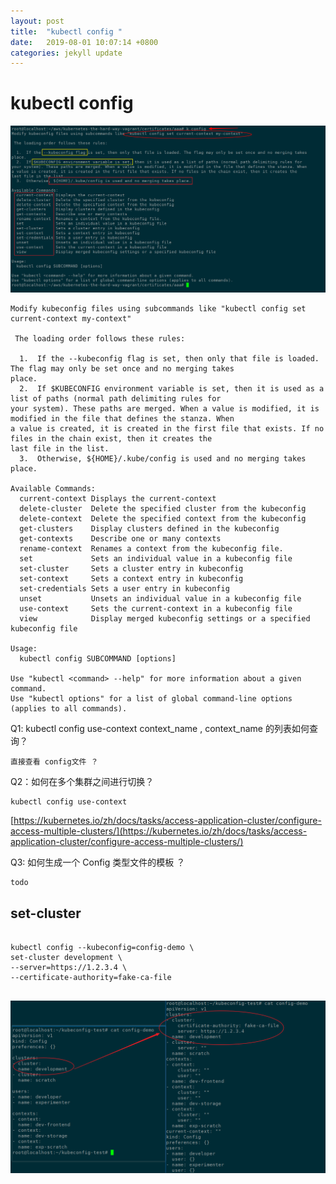 ```yaml
---
layout: post
title:  "kubectl config "
date:   2019-08-01 10:07:14 +0800
categories: jekyll update
---
```

#  kubectl config

![k-config](https://raw.githubusercontent.com/latermonk/latermonk.github.io/master/_posts/_images/k-config.png)


```
Modify kubeconfig files using subcommands like "kubectl config set current-context my-context"

 The loading order follows these rules:

  1.  If the --kubeconfig flag is set, then only that file is loaded. The flag may only be set once and no merging takes
place.
  2.  If $KUBECONFIG environment variable is set, then it is used as a list of paths (normal path delimiting rules for
your system). These paths are merged. When a value is modified, it is modified in the file that defines the stanza. When
a value is created, it is created in the first file that exists. If no files in the chain exist, then it creates the
last file in the list.
  3.  Otherwise, ${HOME}/.kube/config is used and no merging takes place.

Available Commands:
  current-context Displays the current-context
  delete-cluster  Delete the specified cluster from the kubeconfig
  delete-context  Delete the specified context from the kubeconfig
  get-clusters    Display clusters defined in the kubeconfig
  get-contexts    Describe one or many contexts
  rename-context  Renames a context from the kubeconfig file.
  set             Sets an individual value in a kubeconfig file
  set-cluster     Sets a cluster entry in kubeconfig
  set-context     Sets a context entry in kubeconfig
  set-credentials Sets a user entry in kubeconfig
  unset           Unsets an individual value in a kubeconfig file
  use-context     Sets the current-context in a kubeconfig file
  view            Display merged kubeconfig settings or a specified kubeconfig file

Usage:
  kubectl config SUBCOMMAND [options]

Use "kubectl <command> --help" for more information about a given command.
Use "kubectl options" for a list of global command-line options (applies to all commands).

```

Q1: kubectl config use-context  context_name , context_name 的列表如何查询？

```
直接查看 config文件 ？

```
Q2：如何在多个集群之间进行切换？


```
kubectl config use-context
```
[https://kubernetes.io/zh/docs/tasks/access-application-cluster/configure-access-multiple-clusters/](https://kubernetes.io/zh/docs/tasks/access-application-cluster/configure-access-multiple-clusters/)

Q3: 如何生成一个 Config 类型文件的模板 ？


```
todo
```


##  set-cluster

```shell

kubectl config --kubeconfig=config-demo \
set-cluster development \
--server=https://1.2.3.4 \
--certificate-authority=fake-ca-file


```
![set-cluster](https://raw.githubusercontent.com/latermonk/latermonk.github.io/master/_posts/_images/set-cluster.png)




